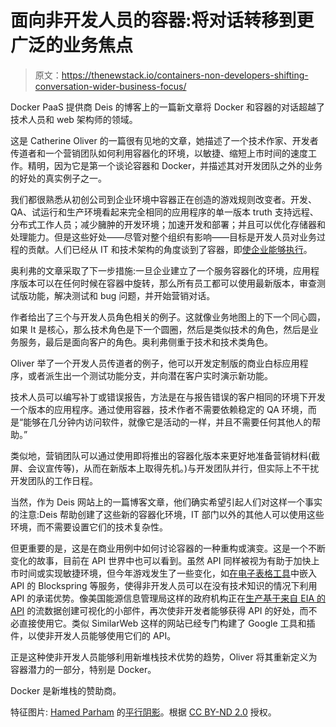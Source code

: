 # 面向非开发人员的容器:将对话转移到更广泛的业务焦点

> 原文：<https://thenewstack.io/containers-non-developers-shifting-conversation-wider-business-focus/>

Docker PaaS 提供商 Deis 的博客上的一篇新文章将 Docker 和容器的对话超越了技术人员和 web 架构师的领域。

这是 Catherine Oliver 的一篇很有见地的文章，她描述了一个技术作家、开发者传道者和一个营销团队如何利用容器化的环境，以敏捷、缩短上市时间的速度工作。精明，因为它是第一个谈论容器和 Docker，并描述其对开发团队之外的业务的好处的真实例子之一。

我们都很熟悉从初创公司到企业环境中容器正在创造的游戏规则改变者。开发、QA、试运行和生产环境看起来完全相同的应用程序的单一版本 truth 支持远程、分布式工作人员；减少臃肿的开发环境；加速开发和部署；并且可以优化存储器和处理能力。但是这些好处——尽管对整个组织有影响——目标是开发人员对业务过程的贡献。人们已经从 IT 和技术架构的角度谈到了容器，即[使企业能够执行](https://thenewstack.io/application-architecture-key-predictor-overall-business-success-shows-new-devops-study/)。

奥利弗的文章采取了下一步措施:一旦企业建立了一个服务容器化的环境，应用程序版本可以在任何时候在容器中旋转，那么所有员工都可以使用最新版本，审查测试版功能，解决测试和 bug 问题，并开始营销对话。

作者给出了三个与开发人员角色相关的例子。这就像业务地图上的下一个同心圆，如果 It 是核心，那么技术角色是下一个圆圈，然后是类似技术的角色，然后是业务服务，最后是面向客户的角色。奥利弗侧重于技术和技术类角色。

Oliver 举了一个开发人员传道者的例子，他可以开发定制版的商业白标应用程序，或者派生出一个测试功能分支，并向潜在客户实时演示新功能。

技术人员可以编写补丁或错误报告，方法是在与报告错误的客户相同的环境下开发一个版本的应用程序。通过使用容器，技术作者不需要依赖稳定的 QA 环境，而是“能够在几分钟内访问软件，就像它是活动的一样，并且不需要任何其他人的帮助。”

类似地，营销团队可以通过使用即将推出的容器化版本来更好地准备营销材料(截屏、会议宣传等)，从而在新版本上取得先机。)与开发团队并行，但实际上不干扰开发团队的工作日程。

当然，作为 Deis 网站上的一篇博客文章，他们确实希望引起人们对这样一个事实的注意:Deis 帮助创建了这些新的容器化环境，IT 部门以外的其他人可以使用这些环境，而不需要设置它们的技术复杂性。

但更重要的是，这是在商业用例中如何讨论容器的一种重构或演变。这是一个不断变化的故事，目前在 API 世界中也可以看到。虽然 API 同样被视为有助于加快上市时间或实现敏捷环境，但今年游戏发生了一些变化，如[在电子表格工具](https://www.blockspring.com/)中嵌入 API 的 Blockspring 等服务，使得非开发人员可以在没有技术知识的情况下利用 API 的承诺优势。像美国能源信息管理局这样的政府机构正在[生产基于来自 EIA 的 API](http://www.eia.gov/pressroom/releases/press423.cfm) 的流数据创建可视化的小部件，再次使非开发者能够获得 API 的好处，而不必直接使用它。类似 SimilarWeb 这样的网站已经专门构建了 Google 工具和插件，以使非开发人员能够使用它们的 API。

正是这种使非开发人员能够利用新堆栈技术优势的趋势，Oliver 将其重新定义为容器潜力的一部分，特别是 Docker。

Docker 是新堆栈的赞助商。

特征图片: [Hamed Parham](https://www.flickr.com/photos/hamedparham/) 的[平行阴影](https://www.flickr.com/photos/hamedparham/3328144733/in/photolist-656BtK-5FcqiQ-nGgBMj-oygTgA-4G8fjm-p1Njc2-pkKPd8-nTLa1w-e7DUGM-6UvkSj-mrPBBv-mfjNhT-mXNsG8-c13aK5-7WhM1N-5kxn9W-o8jLBk-aoJCxZ-9fan52-6UriNk-6Uvo4Q-oLFcnN-6kpdHP-8qx3b9-6Urk1g-57f66R-5EgZWt-i5YCs2-8a48eR-7hxT1e-4viQio-nFUqga-fusUg-bqW9yE-3oM3mr-ba4can-9DDtiR-9kzCZv-dgLNXi-9SjTQ3-4SmDRt-ebYE3N-kvST1W-8prEfK-9mrPd1-vKXiPW-ag7D4W-obB3ic-sJNpH-9Sh1wP)。根据 [CC BY-ND 2.0](https://creativecommons.org/licenses/by-nd/2.0/) 授权。

<svg xmlns:xlink="http://www.w3.org/1999/xlink" viewBox="0 0 68 31" version="1.1"><title>Group</title> <desc>Created with Sketch.</desc></svg>